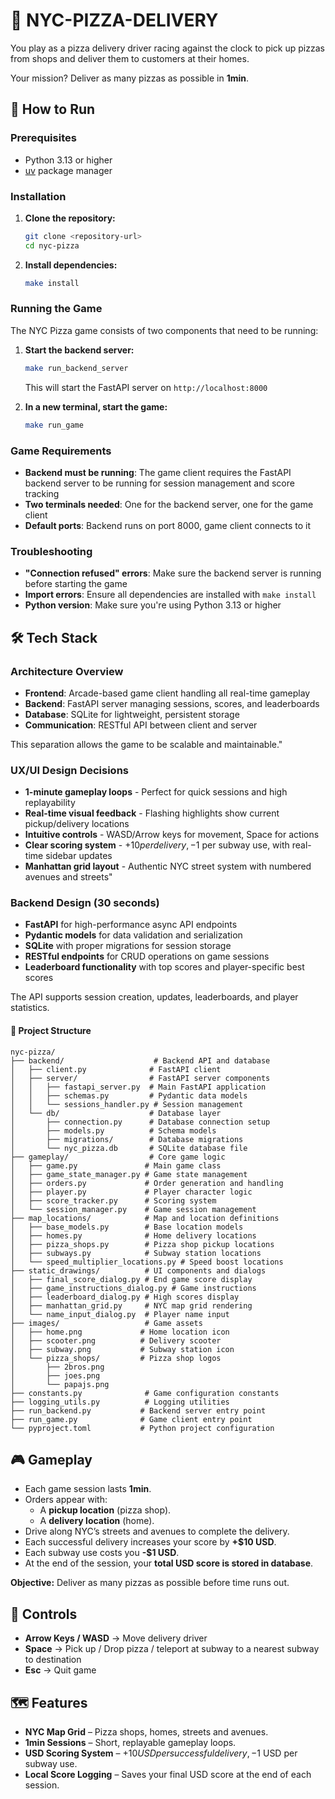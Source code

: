 # 🍕 NYC-PIZZA-DELIVERY

You play as a pizza delivery driver racing against the clock to pick up pizzas from shops and deliver them to customers at their homes.

Your mission? Deliver as many pizzas as possible in **1min**.

## 🚀 How to Run

### Prerequisites

- Python 3.13 or higher
- [uv](https://docs.astral.sh/uv/) package manager

### Installation

1. **Clone the repository:**
   ```bash
   git clone <repository-url>
   cd nyc-pizza
   ```

2. **Install dependencies:**
   ```bash
   make install
   ```

### Running the Game

The NYC Pizza game consists of two components that need to be running:

1. **Start the backend server:**
   ```bash
   make run_backend_server
   ```
   This will start the FastAPI server on `http://localhost:8000`

2. **In a new terminal, start the game:**
   ```bash
   make run_game
   ```

### Game Requirements

- **Backend must be running**: The game client requires the FastAPI backend server to be running for session management and score tracking
- **Two terminals needed**: One for the backend server, one for the game client
- **Default ports**: Backend runs on port 8000, game client connects to it

### Troubleshooting

- **"Connection refused" errors**: Make sure the backend server is running before starting the game
- **Import errors**: Ensure all dependencies are installed with `make install`
- **Python version**: Make sure you're using Python 3.13 or higher

## 🛠 Tech Stack

### Architecture Overview 

- **Frontend**: Arcade-based game client handling all real-time gameplay
- **Backend**: FastAPI server managing sessions, scores, and leaderboards  
- **Database**: SQLite for lightweight, persistent storage
- **Communication**: RESTful API between client and server

This separation allows the game to be scalable and maintainable."

### UX/UI Design Decisions

- **1-minute gameplay loops** - Perfect for quick sessions and high replayability
- **Real-time visual feedback** - Flashing highlights show current pickup/delivery locations
- **Intuitive controls** - WASD/Arrow keys for movement, Space for actions
- **Clear scoring system** - +$10 per delivery, -$1 per subway use, with real-time sidebar updates
- **Manhattan grid layout** - Authentic NYC street system with numbered avenues and streets"

### Backend Design (30 seconds)

- **FastAPI** for high-performance async API endpoints
- **Pydantic models** for data validation and serialization
- **SQLite** with proper migrations for session storage
- **RESTful endpoints** for CRUD operations on game sessions
- **Leaderboard functionality** with top scores and player-specific best scores

The API supports session creation, updates, leaderboards, and player statistics.


#### 📁 Project Structure

```
nyc-pizza/
├── backend/                    # Backend API and database
│   ├── client.py              # FastAPI client
│   ├── server/                # FastAPI server components
│   │   ├── fastapi_server.py  # Main FastAPI application
│   │   ├── schemas.py         # Pydantic data models
│   │   └── sessions_handler.py # Session management
│   └── db/                    # Database layer
│       ├── connection.py      # Database connection setup
│       ├── models.py          # Schema models
│       ├── migrations/        # Database migrations
│       └── nyc_pizza.db       # SQLite database file
├── gameplay/                  # Core game logic
│   ├── game.py               # Main game class
│   ├── game_state_manager.py # Game state management
│   ├── orders.py             # Order generation and handling
│   ├── player.py             # Player character logic
│   ├── score_tracker.py      # Scoring system
│   └── session_manager.py    # Game session management
├── map_locations/            # Map and location definitions
│   ├── base_models.py        # Base location models
│   ├── homes.py              # Home delivery locations
│   ├── pizza_shops.py        # Pizza shop pickup locations
│   ├── subways.py            # Subway station locations
│   └── speed_multiplier_locations.py # Speed boost locations
├── static_drawings/          # UI components and dialogs
│   ├── final_score_dialog.py # End game score display
│   ├── game_instructions_dialog.py # Game instructions
│   ├── leaderboard_dialog.py # High scores display
│   ├── manhattan_grid.py     # NYC map grid rendering
│   └── name_input_dialog.py  # Player name input
├── images/                   # Game assets
│   ├── home.png             # Home location icon
│   ├── scooter.png          # Delivery scooter
│   ├── subway.png           # Subway station icon
│   └── pizza_shops/         # Pizza shop logos
│       ├── 2bros.png
│       ├── joes.png
│       └── papajs.png
├── constants.py              # Game configuration constants
├── logging_utils.py          # Logging utilities
├── run_backend.py           # Backend server entry point
├── run_game.py              # Game client entry point
└── pyproject.toml           # Python project configuration
```

## 🎮 Gameplay

* Each game session lasts **1min**.
* Orders appear with:
  * A **pickup location** (pizza shop).
  * A **delivery location** (home).
* Drive along NYC’s streets and avenues to complete the delivery.
* Each successful delivery increases your score by **+$10 USD**.
* Each subway use costs you **-$1 USD**.
* At the end of the session, your **total USD score is stored in database**.

**Objective:** Deliver as many pizzas as possible before time runs out.

## 🎹 Controls

* **Arrow Keys / WASD** → Move delivery driver
* **Space** → Pick up / Drop pizza / teleport at subway to a nearest subway to destination
* **Esc** → Quit game



## 🗺 Features

* **NYC Map Grid** – Pizza shops, homes, streets and avenues.
* **1min Sessions** – Short, replayable gameplay loops.
* **USD Scoring System** – +$10 USD per successful delivery, -$1 USD per subway use.
* **Local Score Logging** – Saves your final USD score at the end of each session.

